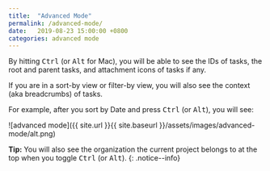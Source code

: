 ```yaml
---
title:  "Advanced Mode"
permalink: /advanced-mode/
date:   2019-08-23 15:00:00 +0800
categories: advanced mode
---
```

By hitting <kbd>Ctrl</kbd> (or <kbd>Alt</kbd> for Mac), you will be able to see the IDs of tasks, the root and parent tasks, and attachment icons of tasks if any.

If you are in a sort-by view or filter-by view, you will also see the context (aka breadcrumbs) of tasks.

For example, after you sort by Date and press <kbd>Ctrl</kbd> (or <kbd>Alt</kbd>), you will see:

![advanced mode]({{ site.url }}{{ site.baseurl }}/assets/images/advanced-mode/alt.png)

**Tip:** You will also see the organization the current project belongs to at the top when you toggle <kbd>Ctrl</kbd> (or <kbd>Alt</kbd>).
{: .notice--info}
